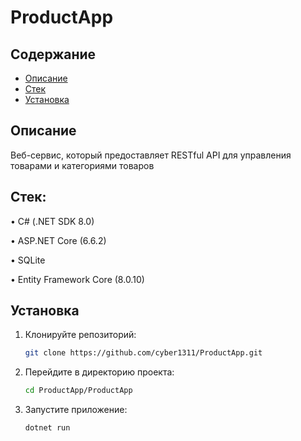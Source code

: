 # ProductApp

## Содержание

- [Описание](#описание)
- [Стек](#стек)
- [Установка](#установка)

## Описание

Веб-сервис, который предоставляет RESTful API для управления
товарами и категориями товаров

## Стек:

•	C# (.NET SDK 8.0)

•	ASP.NET Core (6.6.2)

•	SQLite

•	Entity Framework Core (8.0.10)

## Установка

1. Клонируйте репозиторий:
   
   ```bash
   git clone https://github.com/cyber1311/ProductApp.git

2. Перейдите в директорию проекта:

   ```bash
   cd ProductApp/ProductApp

3. Запустите приложение:

   ```bash
   dotnet run

